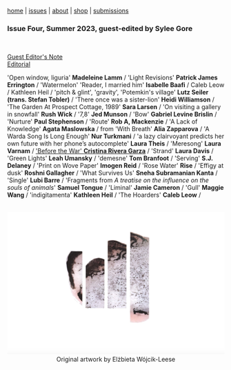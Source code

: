 [home](index.md) | [issues](issues.md) | [about](about.md) | [shop](shop.md)  |  [submissions](submit.md)

### Issue Four, Summer 2023, guest-edited by Sylee Gore

<br>

[Guest Editor's Note](frontmatter.md) <br>
[Editorial](editorial4.md) <br>

'Open window, liguria' **Madeleine Lamm** / 'Light Revisions' **Patrick James Errington** / 'Watermelon' 'Reader, I married him' **Isabelle Baafi** / Caleb Leow / Kathleen Heil / 'pitch & glint', 'gravity', 'Potemkin's village' **Lutz Seiler (trans. Stefan Tobler)** / 'There once was a sister-lion' **Heidi Williamson** / 'The Garden At Prospect Cottage, 1989' **Sara Larsen** / 'On visiting a gallery in snowfall' **Rush Wick** / '7,8' **Jed Munson** / 'Bow' **Gabriel Levine Brislin** / 'Nurture' **Paul Stephenson** / 'Route' **Rob A, Mackenzie** / 'A Lack of Knowledge' **Agata Maslowska** / from 'With Breath' **Alia Zapparova** / 'A Warda Song Is Long Enough' **Nur Turkmani** / 'a lazy clairvoyant predicts her own future with her phone’s autocomplete' **Laura Theis** / 'Meresong' **Laura Varnam** / ['Before the War' **Cristina Rivera Garza**](war.md) / 'Strand' **Laura Davis** / 'Green Lights' **Leah Umansky** / 'demesne' **Tom Branfoot** / 'Serving' **S.J. Delaney** / 'Print on Wove Paper' **Imogen Reid** / 'Rose Water' **Rise** / 'Effigy at dusk' **Roshni Gallagher** / 'What Survives Us' **Sneha Subramanian Kanta** / 'Single' **Lubi Barre** / 'Fragments from *A treatise on the influence on the souls of animals*' **Samuel Tongue** / 'Liminal' **Jamie Cameron** / 'Gull' **Maggie Wang** / 'indigitamenta' **Kathleen Heil** / 'The Hoarders' **Caleb Leow** /

<p align="center">
​ <img src="wg4bk.png" alt="Issue Four" width="800"/>
​
Original artwork by Elżbieta Wójcik-Leese
